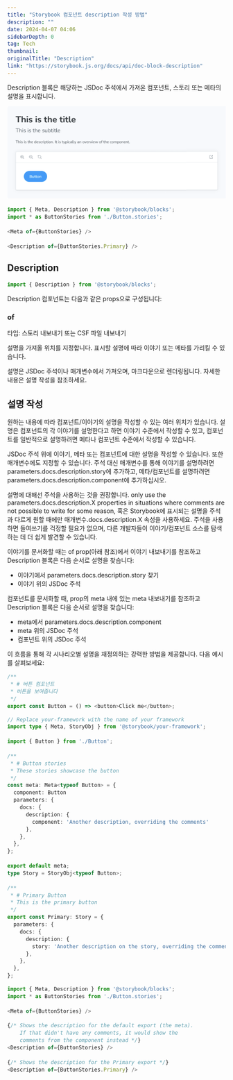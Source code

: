 ```yaml
---
title: "Storybook 컴포넌트 description 작성 방법"
description: ""
date: 2024-04-07 04:06
sidebarDepth: 0
tag: Tech
thumbnail: 
originalTitle: "Description"
link: "https://storybook.js.org/docs/api/doc-block-description"
---
```



Description 블록은 해당하는 JSDoc 주석에서 가져온 컴포넌트, 스토리 또는 메타의 설명을 표시합니다.

![Description Image](./img/Description_0.png)

```js
import { Meta, Description } from '@storybook/blocks';
import * as ButtonStories from './Button.stories';

<Meta of={ButtonStories} />

<Description of={ButtonStories.Primary} />
```

## Description



```js
import { Description } from '@storybook/blocks';
```

Description 컴포넌트는 다음과 같은 props으로 구성됩니다:

### of

타입: 스토리 내보내기 또는 CSF 파일 내보내기



설명을 가져올 위치를 지정합니다. 표시할 설명에 따라 이야기 또는 메타를 가리킬 수 있습니다.

설명은 JSDoc 주석이나 매개변수에서 가져오며, 마크다운으로 렌더링됩니다. 자세한 내용은 설명 작성을 참조하세요.

## 설명 작성

원하는 내용에 따라 컴포넌트/이야기의 설명을 작성할 수 있는 여러 위치가 있습니다. 설명은 컴포넌트의 각 이야기를 설명한다고 하면 이야기 수준에서 작성할 수 있고, 컴포넌트를 일반적으로 설명하려면 메타나 컴포넌트 수준에서 작성할 수 있습니다.



JSDoc 주석 위에 이야기, 메타 또는 컴포넌트에 대한 설명을 작성할 수 있습니다. 또한 매개변수에도 지정할 수 있습니다. 주석 대신 매개변수를 통해 이야기를 설명하려면 parameters.docs.description.story에 추가하고, 메타/컴포넌트를 설명하려면 parameters.docs.description.component에 추가하십시오.

설명에 대해선 주석을 사용하는 것을 권장합니다. only use the parameters.docs.description.X properties in situations where comments are not possible to write for some reason, 혹은 Storybook에 표시되는 설명을 주석과 다르게 원할 때에만 매개변수.docs.description.X 속성을 사용하세요. 주석을 사용하면 들여쓰기를 걱정할 필요가 없으며, 다른 개발자들이 이야기/컴포넌트 소스를 탐색하는 데 더 쉽게 발견할 수 있습니다.

이야기를 문서화할 때는 of prop(아래 참조)에서 이야기 내보내기를 참조하고 Description 블록은 다음 순서로 설명을 찾습니다:

- 이야기에서 parameters.docs.description.story 찾기
- 이야기 위의 JSDoc 주석



컴포넌트를 문서화할 때, prop의 meta 내에 있는 meta 내보내기를 참조하고 Description 블록은 다음 순서로 설명을 찾습니다:

- meta에서 parameters.docs.description.component
- meta 위의 JSDoc 주석
- 컴포넌트 위의 JSDoc 주석

이 흐름을 통해 각 시나리오별 설명을 재정의하는 강력한 방법을 제공합니다. 다음 예시를 살펴보세요:

```js
/**
 * # 버튼 컴포넌트
 * 버튼을 보여줍니다
 */
export const Button = () => <button>Click me</button>;
```



```typescript
// Replace your-framework with the name of your framework
import type { Meta, StoryObj } from '@storybook/your-framework';

import { Button } from './Button';

/**
 * # Button stories
 * These stories showcase the button
 */
const meta: Meta<typeof Button> = {
  component: Button
  parameters: {
    docs: {
      description: {
        component: 'Another description, overriding the comments'
      },
    },
  },
};

export default meta;
type Story = StoryObj<typeof Button>;

/**
 * # Primary Button
 * This is the primary button
 */
export const Primary: Story = {
  parameters: {
    docs: {
      description: {
        story: 'Another description on the story, overriding the comments'
      },
    },
  },
};
```

```js
import { Meta, Description } from '@storybook/blocks';
import * as ButtonStories from './Button.stories';

<Meta of={ButtonStories} />

{/* Shows the description for the default export (the meta).
    If that didn't have any comments, it would show the 
    comments from the component instead */}
<Description of={ButtonStories} />

{/* Shows the description for the Primary export */}
<Description of={ButtonStories.Primary} />
```